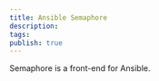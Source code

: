 ```yaml
---
title: Ansible Semaphore
description: 
tags: 
publish: true
---
```


Semaphore is a front-end for Ansible.